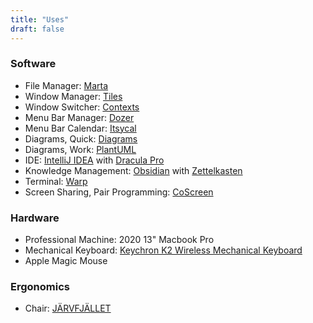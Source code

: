 ```yaml
---
title: "Uses"
draft: false
---
```


### Software
- File Manager: [Marta](https://marta.sh)
- Window Manager: [Tiles](https://freemacsoft.net/tiles)
- Window Switcher: [Contexts](https://contexts.co)
- Menu Bar Manager: [Dozer](https://github.com/Mortennn/Dozer)
- Menu Bar Calendar: [Itsycal](https://www.mowglii.com/itsycal)
- Diagrams, Quick: [Diagrams](https://diagrams.app)
- Diagrams, Work: [PlantUML](https://plantuml.com)
- IDE: [IntelliJ IDEA](https://www.jetbrains.com/idea) with [Dracula Pro](https://draculatheme.com/pro)
- Knowledge Management: [Obsidian](https://obsidian.md) with [Zettelkasten](https://en.wikipedia.org/wiki/Zettelkasten)
- Terminal: [Warp](https://www.warp.dev)
- Screen Sharing, Pair Programming: [CoScreen](https://www.coscreen.co)

### Hardware

- Professional Machine: 2020 13" Macbook Pro
- Mechanical Keyboard: [Keychron K2 Wireless Mechanical Keyboard](https://www.keychron.com/products/keychron-k2-wireless-mechanical-keyboard)
- Apple Magic Mouse

### Ergonomics
- Chair: [JÄRVFJÄLLET](https://www.ikea.com/de/de/p/jaervfjaellet-drehstuhl-gunnared-dunkelgrau-30363594)
